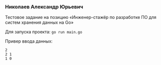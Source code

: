 ### Николаев Александр Юрьевич

Тестовое задание на позицию «Инженер-стажёр по разработке ПО для систем хранения данных на Go»

Для запуска проекта:
`go run main.go`

Привер ввода данных:

```
2
2 1
1 0
```
